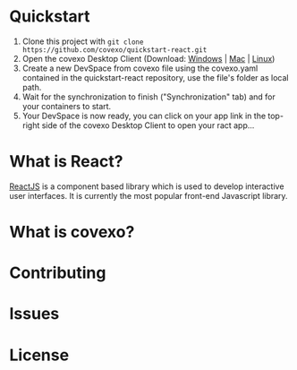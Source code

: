 # Quickstart

1. Clone this project with `git clone https://github.com/covexo/quickstart-react.git`
2. Open the covexo Desktop Client (Download: [Windows](https://releases.covexo.com/win/devspace-manager.exe) | [Mac](https://releases.covexo.com/mac/devspace-manager.dmg) | [Linux](https://releases.covexo.com/linux/devspace-manager.AppImage))
3. Create a new DevSpace from covexo file using the covexo.yaml contained in the quickstart-react repository, use the file's folder as local path.
4. Wait for the synchronization to finish ("Synchronization" tab) and for your containers to start. 
5. Your DevSpace is now ready, you can click on your app link in the top-right side of the covexo Desktop Client to open your ract app...


# What is React?

[ReactJS](https://reactjs.org/) is a component based library which is used to develop interactive user interfaces. It is currently the most popular front-end Javascript library.
# What is covexo?

## 

# Contributing

# Issues

# License
